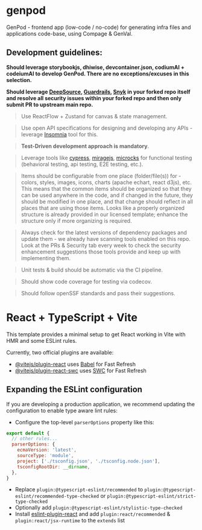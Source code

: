 # genpod

GenPod - frontend app (low-code / no-code) for generating infra files and applications code-base, using Compage & GenVal.

## Development guidelines:

**Should leverage storybookjs, dhiwise, devcontainer.json, codiumAI + codeiumAI to develop GenPod. There are no exceptions/excuses in this selection.**

**Should leverage [DeepSource](https://app.deepsource.com/login), [Guardrails](https://dashboard.guardrails.io/login), [Snyk](https://app.snyk.io/login) in your forked repo itself and resolve all security issues within your forked repo and then only submit PR to upstream main repo.**

> Use ReactFlow + Zustand for canvas & state management.

> Use open API specifications for designing and developing any APIs - leverage [Insomnia](https://insomnia.rest/) tool for this.

> **Test-Driven development approach is mandatory**.

> Leverage tools like [cypress](https://www.cypress.io/), [miragejs](https://miragejs.com/), [microcks](https://microcks.io/) for functional testing (behavioral testing, api testing, E2E testing, etc.).

> Items should be configurable from one place (folder/file(s)) for - colors, styles, images, icons, charts (apache echart, react d3js), etc. This means that the common items should be organized so that they can be used anywhere in the code, and if changed in the future, they should be modified in one place, and that change should reflect in all places that are using those items. Looks like a properly organized structure is already provided in our licensed template; enhance the structure only if more organizing is required.

> Always check for the latest versions of dependency packages and update them - we already have scanning tools enabled on this repo. Look at the PRs & Security tab every week to check the security enhancement suggestions those tools provide and keep up with implementing them.

> Unit tests & build should be automatic via the CI pipeline.

> Should show code coverage for testing via codecov.

> Should follow openSSF standards and pass their suggestions.










# React + TypeScript + Vite

This template provides a minimal setup to get React working in Vite with HMR and some ESLint rules.

Currently, two official plugins are available:

- [@vitejs/plugin-react](https://github.com/vitejs/vite-plugin-react/blob/main/packages/plugin-react/README.md) uses [Babel](https://babeljs.io/) for Fast Refresh
- [@vitejs/plugin-react-swc](https://github.com/vitejs/vite-plugin-react-swc) uses [SWC](https://swc.rs/) for Fast Refresh

## Expanding the ESLint configuration

If you are developing a production application, we recommend updating the configuration to enable type aware lint rules:

- Configure the top-level `parserOptions` property like this:

```js
export default {
  // other rules...
  parserOptions: {
    ecmaVersion: 'latest',
    sourceType: 'module',
    project: ['./tsconfig.json', './tsconfig.node.json'],
    tsconfigRootDir: __dirname,
  },
}
```

- Replace `plugin:@typescript-eslint/recommended` to `plugin:@typescript-eslint/recommended-type-checked` or `plugin:@typescript-eslint/strict-type-checked`
- Optionally add `plugin:@typescript-eslint/stylistic-type-checked`
- Install [eslint-plugin-react](https://github.com/jsx-eslint/eslint-plugin-react) and add `plugin:react/recommended` & `plugin:react/jsx-runtime` to the `extends` list

